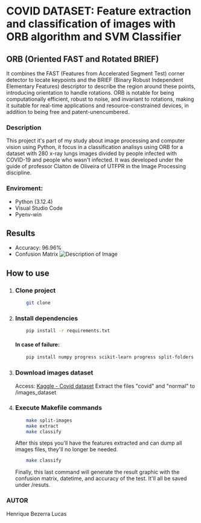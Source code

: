 # COVID DATASET:  Feature extraction and classification of images with ORB algorithm and SVM Classifier 

## ORB (Oriented FAST and Rotated BRIEF)
It combines the FAST (Features from Accelerated Segment Test) corner detector to locate keypoints and the BRIEF (Binary Robust Independent Elementary Features) descriptor to describe the region around these points, introducing orientation to handle rotations. ORB is notable for being computationally efficient, robust to noise, and invariant to rotations, making it suitable for real-time applications and resource-constrained devices, in addition to being free and patent-unencumbered.

### Description
This project it's part of my study about image processing  and computer vision using Python, it focus in a classification analisys using ORB for a dataset with 280 x-ray lungs images divided by people infected with COVID-19 and people who wasn't infected. It was developed under the guide of professor Claiton de Oliveira of UTFPR in the Image Processing discipline.  

### Enviroment:
- Python (3.12.4)
- Visual Studio Code
- Pyenv-win


## Results
- Accuracy: 96.96%
- Confusion Matrix
    <img src="" alt="Description of Image">

## How to use

1. ### Clone project
    ```bash
        git clone 
    ```
2. ### Install dependencies
    ```bash
        pip install -r requirements.txt
    ```
    #### In case of failure:
    ```bash
        pip install numpy progress scikit-learn progress split-folders opencv-python matplotlib
    ```

3. ### Download images dataset
    Access: [Kaggle -  Covid dataset](https://www.kaggle.com/datasets/tarandeep97/covid19-normal-posteroanteriorpa-xrays)
    Extract the files "covid" and "normal" to /images_dataset

4. ### Execute Makefile commands
    ```bash
        make split-images
        make extract
        make classify
    ```    
    After this steps you'll have the features extracted and can dump all images files, they'll no longer be needed.

    ```bash
        make classify
    ```
    Finally, this last command will generate the result graphic with the confusion matrix, datetime, and accuracy of the test.
    It'll all be saved under /resuts.


### AUTOR
Henrique Bezerra Lucas
